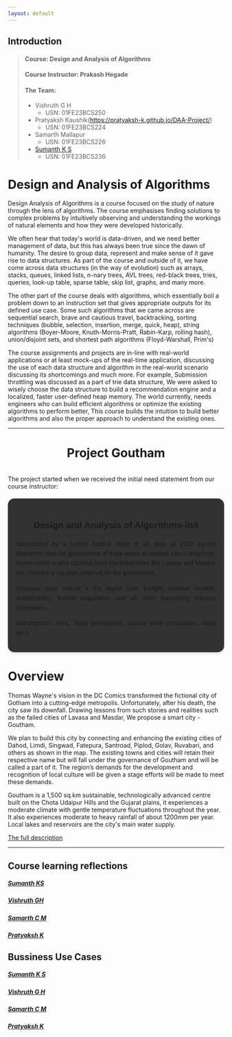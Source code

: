 ```yaml
---
layout: default
---
```


## Introduction
> #### Course: Design and Analysis of Algorithms
> 
> #### Course Instructor: Prakash Hegade
> #### The Team: 
> - Vishruth G H
>     - USN: 01FE23BCS250 
> - Pratyaksh Kaushik(https://pratyaksh-k.github.io/DAA-Project/)
>     - USN: 01FE23BCS224
> - Samarth Mallapur
>     - USN: 01FE23BCS226 
> - [Sumanth K S](https://sumanth2377.github.io/Sumanth_Gouthamcity.github.io/)
>     - USN: 01FE23BCS236

# Design and Analysis of Algorithms
Design Analysis of Algorithms is a course focused on the study of nature through the lens of algorithms. The course emphasises finding solutions to complex problems by intuitively observing and understanding the workings of natural elements and how they were developed historically.

We often hear that today's world is data-driven, and we need better management of data, but this has always been true since the dawn of humanity. The desire to group data, represent and make sense of it gave rise to data structures. As part of the course and outside of it, we have come across data structures (in the way of evolution) such as arrays, stacks, queues, linked lists, n-nary trees, AVL trees, red-black trees, tries, queries, look-up table, sparse table, skip list, graphs, and many more.

The other part of the course deals with algorithms, which essentially boil a problem down to an instruction set that gives appropriate outputs for its defined use case. Some such algorithms that we came across are sequential search, brave and cautious travel, backtracking, sorting techniques (bubble, selection, insertion, merge, quick, heap), string algorithms (Boyer-Moore, Knuth-Morris-Pratt, Rabin-Karp, rolling hash), union/disjoint sets, and shortest path algorithms (Floyd-Warshall, Prim's)


The course assignments and projects are in-line with real-world applications or at least mock-ups of the real-time application, discussing the use of each data structure and algorithm in the real-world scenario discussing its shortcomings and much more. For example, Submission throttling was discussed as a part of trie data structure, We were asked to wisely choose the data structure to build a recommendation engine and a localized, faster user-defined heap memory. The world currently, needs engineers who can build efficient algorithms or optimize the existing algorithms to perform better, This course builds the intuition to build better algorithms and also the proper approach to understand the existing ones.

<hr>


<h1 style="text-align:center;">Project Goutham</h1>

<br>
The project started when we received the initial need statement from our course instructor: 

<div style="text-align: center; margin: 20px auto; font-family: Arial, sans-serif; background-color: #323232; border-radius: 15px; padding: 20px; max-width: 900px; box-shadow: 0px 4px 6px rgba(0, 0, 0, 0.1);">
    <h3 style="text-align: center;font-colour:black; font-weight: bold; font-size: 1.5em;">Design and Analysis of Algorithms-init</h3>
    <p style="line-height: 1.6; text-align: justify;">
        Surrounded by a human habitat, there is an area of 1500 square kilometres that the government of India wants to convert into a smart city. Government is also cautious from the failed cities like Lavasa and Masdar etc. Prepare a city plan proposal for the government. 
    </p>
    <p style="line-height: 1.6; text-align: justify;">
        Proposal must include a city layout plan, budget, revenue models, sustainability, human population, and all other supporting relevant information.
    </p>
    <p style="line-height: 1.6; text-align: justify;">
        Assumptions: Area, State government, natural order (mountains, lakes etc.)
    </p>
</div>

# Overview
Thomas Wayne's vision in the DC Comics transformed the fictional city of Gotham into a cutting-edge metropolis. Unfortunately, after his death, the city saw its downfall. Drawing lessons from such stories and realities such as the failed cities of Lavasa and Masdar, We propose a smart city - Goutham.

We plan to build this city by connecting and enhancing the existing cities of Dahod, Limdi, Singwad, Fatepura, Santroad, Piplod, Golav, Ruvabari, and others as shown in the map. The existing towns and cities will retain their respective name but will fall under the governance of Goutham and will be called a part of it. The region’s demands for the development and recognition of local culture will be given a stage efforts will be made to meet these demands.

Goutham is a 1,500 sq.km sustainable, technologically advanced centre built on the Chota Udaipur Hills and the Gujarat plains, it experiences a moderate climate with gentle temperature fluctuations throughout the year. It also experiences moderate to heavy rainfall of about 1200mm per year. Local lakes and reservoirs are the city's main water supply.

[The full description](https://docs.google.com/document/d/1bL8v7zvapSA1sLdzgCPqLlCRRp_oOqQkGiADjUPOuzw/edit?usp=sharing)
<hr>

## Course learning reflections 
##### [Sumanth KS](https://sumanth2377.github.io/Sumanth_Gouthamcity.github.io/)
##### [Vishruth GH](CLR-VGH.md)
##### [Samarth C M](CLR-SCM.md)
##### [Pratyaksh K](https://pratyaksh-k.github.io/DAA-Project/)



## Bussiness Use Cases
##### [Sumanth K S](https://sumanth2377.github.io/Sumanth_Gouthamcity.github.io/)
##### [Vishruth G H](Business-study/BUC-VGH.md)
##### [Samarth C M](Business-study/BUC-SCM.md)
##### [Pratyaksh K](https://pratyaksh-k.github.io/DAA-Project/)
